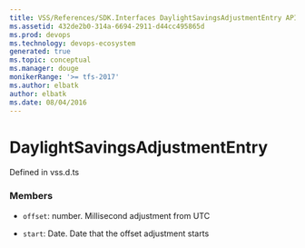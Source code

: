 ```yaml
---
title: VSS/References/SDK.Interfaces DaylightSavingsAdjustmentEntry API | Extensions for Visual Studio Team Services
ms.assetid: 432de2b0-314a-6694-2911-d44cc495865d
ms.prod: devops
ms.technology: devops-ecosystem
generated: true
ms.topic: conceptual
ms.manager: douge
monikerRange: '>= tfs-2017'
ms.author: elbatk
author: elbatk
ms.date: 08/04/2016
---
```


# DaylightSavingsAdjustmentEntry

Defined in vss.d.ts



### Members

* `offset`: number. Millisecond adjustment from UTC

* `start`: Date. Date that the offset adjustment starts

